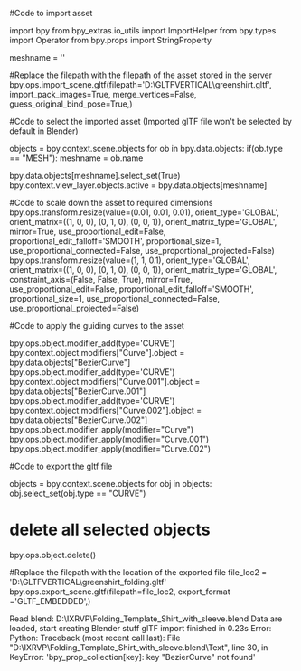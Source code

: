 #Code to import asset 

import bpy
from bpy_extras.io_utils import ImportHelper
from bpy.types import Operator
from bpy.props import StringProperty

meshname = ''

#Replace the filepath with the filepath of the asset stored in the server
bpy.ops.import_scene.gltf(filepath='D:\GLTFVERTICAL\greenshirt.gltf', import_pack_images=True, merge_vertices=False, guess_original_bind_pose=True,) 

#Code to select the imported asset (Imported glTF file won't be selected by default in Blender)

objects = bpy.context.scene.objects
for ob in bpy.data.objects:
    if(ob.type == "MESH"):
        meshname = ob.name

bpy.data.objects[meshname].select_set(True)
bpy.context.view_layer.objects.active = bpy.data.objects[meshname]

#Code to scale down the asset to required dimensions
bpy.ops.transform.resize(value=(0.01, 0.01, 0.01), orient_type='GLOBAL', orient_matrix=((1, 0, 0), (0, 1, 0), (0, 0, 1)), orient_matrix_type='GLOBAL', mirror=True, use_proportional_edit=False, proportional_edit_falloff='SMOOTH', proportional_size=1, use_proportional_connected=False, use_proportional_projected=False)
bpy.ops.transform.resize(value=(1, 1, 0.1), orient_type='GLOBAL', orient_matrix=((1, 0, 0), (0, 1, 0), (0, 0, 1)), orient_matrix_type='GLOBAL', constraint_axis=(False, False, True), mirror=True, use_proportional_edit=False, proportional_edit_falloff='SMOOTH', proportional_size=1, use_proportional_connected=False, use_proportional_projected=False)

#Code to apply the guiding curves to the asset

bpy.ops.object.modifier_add(type='CURVE')
bpy.context.object.modifiers["Curve"].object = bpy.data.objects["BezierCurve"]
bpy.ops.object.modifier_add(type='CURVE')
bpy.context.object.modifiers["Curve.001"].object = bpy.data.objects["BezierCurve.001"]
bpy.ops.object.modifier_add(type='CURVE')
bpy.context.object.modifiers["Curve.002"].object = bpy.data.objects["BezierCurve.002"]
bpy.ops.object.modifier_apply(modifier="Curve")
bpy.ops.object.modifier_apply(modifier="Curve.001")
bpy.ops.object.modifier_apply(modifier="Curve.002")

#Code to export the gltf file

objects = bpy.context.scene.objects
for obj in objects:
    obj.select_set(obj.type == "CURVE")
# delete all selected objects
bpy.ops.object.delete()

#Replace the filepath with the location of the exported file
file_loc2 = 'D:\GLTFVERTICAL\greenshirt_folding.gltf'
bpy.ops.export_scene.gltf(filepath=file_loc2, export_format ='GLTF_EMBEDDED',)









Read blend: D:\IXRVP\Folding_Template_Shirt_with_sleeve.blend
Data are loaded, start creating Blender stuff
glTF import finished in 0.23s
Error: Python: Traceback (most recent call last):
  File "D:\IXRVP\Folding_Template_Shirt_with_sleeve.blend\Text", line 30, in <module>
KeyError: 'bpy_prop_collection[key]: key "BezierCurve" not found'
